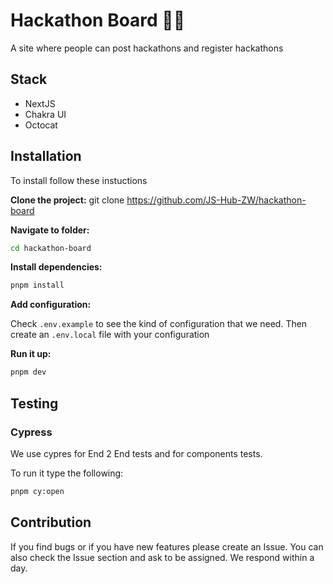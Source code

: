 # Hackathon Board 👨‍💻

A site where people can post hackathons and register hackathons

## Stack

- NextJS
- Chakra UI
- Octocat


## Installation

To install follow these instuctions

**Clone the project:**
git clone https://github.com/JS-Hub-ZW/hackathon-board 

**Navigate to folder:**
```sh
cd hackathon-board 
```

**Install dependencies:**
```sh
pnpm install 
```

**Add configuration:**

Check `.env.example` to see the kind of configuration that we need. Then create an `.env.local` file with your configuration

**Run it up:**
```sh
pnpm dev
```

## Testing 
### Cypress
We use cypres for End 2 End tests and for components tests.

To run it type the following:

```sh
pnpm cy:open
```

## Contribution
If you find bugs or if you have new features please create an Issue. You can also check the Issue section and ask to be assigned. We respond within a day.
